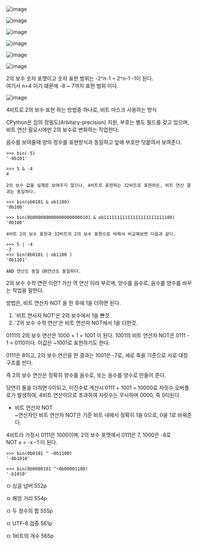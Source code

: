 ![image](https://user-images.githubusercontent.com/62640332/147414451-6d42e22f-8408-41ab-9d2e-67737c4aa6ab.png)

![image](https://user-images.githubusercontent.com/62640332/147414530-493861c9-d7dd-4fac-8360-e276f145c615.png)

![image](https://user-images.githubusercontent.com/62640332/147414550-052e7ba3-d1ce-4335-a79f-d832dd5f12ee.png)

![image](https://user-images.githubusercontent.com/62640332/147414555-cb98c562-db47-4131-8900-f0e7d8c9e45c.png)

![image](https://user-images.githubusercontent.com/62640332/147414772-feaa9332-1729-413f-827b-a0d1e829fb71.png)

![image](https://user-images.githubusercontent.com/62640332/147414783-340581ae-4795-400b-b176-0928e87616f5.png)

2의 보수 숫자 포맷이고 숫자 표현 범위는 -2^n-1 ~ 2^n-1 -1이 된다.   
여기서 n=4 이기 떄문에 -8 ~ 7까지 표현 범위 이다.

 
![image](https://user-images.githubusercontent.com/62640332/147414878-c87f7030-e4f1-4bc2-9b37-9abcd1693251.png)

4비트로 2의 보수 표현 하는 방법중 하나로, 비트 마스크 사용하는 방식

CPython은 임의 정밀도(Arbitary-precision) 지원, 부호는 별도 필드를 갖고 있으며, 비트 연산 필요시에만 2의 보수로 변화하는 작업한다.

음수를 보여줄때 양의 정수를 표현방식과 동일하고 앞에 부호만 덧붙여서 보여준다.

```
>>> bin(-5)
'-0b101'

>>> 5 & -4
4

2의 보수 값을 실제로 보여주지 않으나, 4비트로 표현하는 32비트로 표현하든, 비트 연산 결과는 동일하다.

>>> bin(ob0101 & ob1100)
'0b100'

>>> bin(0b0000000000000000000101 & ob11111111111111111111111100)
'0b100'

4비트 2의 보수 표현과 32비트의 2의 보수 표현으로 바꿔서 비교해보면 다음과 같다.

>>> 5 | -4
-3
>>> bin(0b0101 | ob1100 )
'0b1101'

AND 연산도 동일 OR연산도 동일하다.
```

2의 보수 수학 연란 이란? 가산 역 연산 이라 부르며, 양수를 음수로, 음수를 양수를 바꾸는 작업을 말한다.

방법은, 비트 연산자 NOT 을 한 후에 1을 더하면 된다.

1. '비트 연사자 NOT'은 2의 보수에서 1을 뺸것.
2. '2의 보수 수학 연산'은 비트 연산자 NOT에서 1을 더한것.

0111의 2의 보수 연산은 1000 + 1 = 1001 이 된다.
1001의 비트 연산자 NOT은 0111 - 1 = 0110이다. 이값은 ~1001로 표현하기도 한다.

0111은 8이고, 2의 보수 연산을 한 결과는 1001은 -7로, 세로 축을 기준으로 서로 대칭 구조를 띤다.

즉 2의 보수 연산은 정확히 양수를 음수로, 또는 음수를 양수로 만들어 준다.

당연히 둘을 더하면 0이되고, 이진수로 계산시 0111 + 1001 = 10000로 자릿수 오버플로가 발생하여, 4비트 연산이므로 초과하여 자릿수는 무시하며 0000, 즉 0이된다.


- 비트 연산자 NOT   
~연산자인 비트 연산자 NOT은 기준 비트 내에서 정확히 1을 0으로, 0을 1로 바꿔준다.

4비트라 가정시 0111은 1000이며, 2의 보수 포맷에서 0111은 7, 1000은 -8로     
NOT x = -x -1 이 된다.

```
>>> bin(0b0101 ^ ~0b1100)
'-0b1010'

>>> bin(0b0000101 ^~0b00001100)
'-b1010'
```

ㅁ 싱글 넘버 552p

ㅁ 해밍 거리 554p

ㅁ 두 정수의 합 555p

ㅁ UTF-8 검증 561p

ㅁ 1비트의 개수 565p



